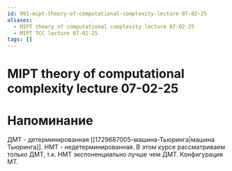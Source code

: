 ```yaml
---
id: 991-mipt-theory-of-computational-complexity-lecture-07-02-25
aliases:
  - MIPT theory of computational complexity lecture 07-02-25
  - MIPT TCC lecture 07-02-25
tags: []
---
```


# MIPT theory of computational complexity lecture 07-02-25
# Напоминание
ДМТ - детерминированная [[1729687005-машина-Тьюринга|машина Тьюринга]].
НМТ - недетерминированная.
В этом курсе рассматриваем только ДМТ, т.к. НМТ экспоненциально лучше чем ДМТ.
Конфигурация МТ.

